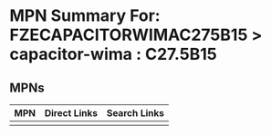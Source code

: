 



# MPN Summary For: FZECAPACITORWIMAC275B15 > capacitor-wima : C27.5B15

## MPNs
  

|MPN|Direct Links|Search Links|
| :--- | :--- | :--- |
||||
